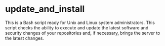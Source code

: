 # update_and_install
This is a Bash script ready for Unix and Linux system administrators. This script checks the ability to execute and update the latest software and security changes of your repositories and, if necessary, brings the server to the latest changes.
